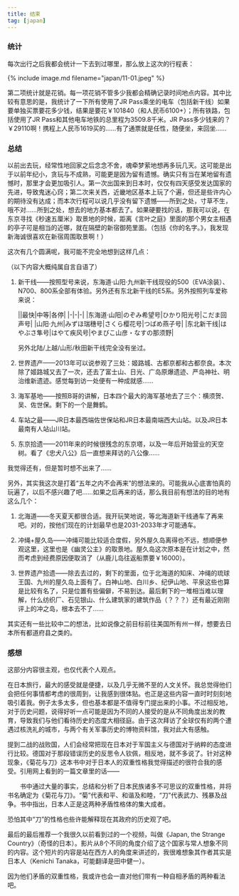 ```yaml
---
title: 结束
tag: [japan]
---
```


### 统计

每次出行之后我都会统计一下去到过哪里，那么放上这次的行程表：

{% include image.md filename="japan/11-01.jpeg" %}

第二项统计就是花销。每一项花销不管多少我都会精确记录时间地点内容。其中比较有意思的是，我统计了一下所有使用了JR Pass乘坐的电车（包括新干线）如果要单独买票要花多少钱，结果是要花￥101840（和人民币6100+）；所有铁路，包括使用了JR Pass和其他电车地铁的总里程为3509.8千米。JR Pass多少钱来的？￥29110啊！携程上人民币1619买的……有了通票就是任性，随便坐，来回坐……

### 总结

以前出去玩，经常性地回家之后念念不舍，魂牵梦萦地想再多玩几天。这可能是出于以前年纪小，贪玩与不成熟，可能更是因为留有遗憾。确实只有当在某地留有遗憾时，那里才会更加吸引人。第一次出国来到日本时，仅仅有四天感受发达国家的先进，导致鬼迷心窍；第二次来关西，近畿地区基本上玩了个遍，但还是些许内心的期待没有达成；而本次行程可以说几乎没有留下遗憾——所到之处，寸草不生，哦不对……所到之处，想去的地方基本都去了。如果硬要找的话，那我可以说，在东京寻找《秒速五厘米》取景地的时候，距离《言叶之庭》里面的那个男女主相遇的亭子可是相当的近哪，就在隔壁的新宿御苑里面。（包括《你的名字。》，我发现新海诚很喜欢在新宿周围取景啊！）

这次有几个圆满呢，我可能不完全地想到这样几点：

（以下内容大概纯属自言自语了）

1. 新干线——按照型号来说，东海道·山阳·九州新干线现役的500（EVA涂装）、N700、800系全部有体验。另外还有东北新干线的E5系。另外按照列车爱称来说：

   ||最快|中等|各停|
   |-|-|-|
   |东海道·山阳|のぞみ希望号|ひかり阳光号|こだま回声号|
   |山阳·九州|みずほ瑞穗号|さくら樱花号|つばめ燕子号|
   |东北新干线|はやぶさ隼号|はやて疾风号|やまびこ山彦・なすの那须野|

   另外北陆/上越/山形/秋田新干线完全没有坐过。

2. 世界遗产——2013年可以说参观了三处：姬路城、古都京都和古都奈良。本次除了姬路城又去了一次，还去了富士山、日光、广岛原爆遗迹、严岛神社、明治维新遗迹。感觉每到访一处便有一种成就感……

3. 海军基地——按照B哥的讲解，日本四个最大的海军基地去了三个：横须贺、吴、佐世保。剩下的一个是舞鹤。

4. 车站之最——JR日本最西端佐世保站和JR日本最南端西大山站。以及JR日本最南有人站山川站。

5. 东京拾遗——2011年来的时候很残念的东京塔，以及一年后开始营业的天空树。看了《忠犬八公》后一直想来拜访的八公像……

我觉得还有，但是暂时想不出来了……

另外，其实我这次是打着“五年之内不会再来”的想法来的。可能我从心底害怕真的玩遍了，以后不感兴趣了吧……如果之后再来的话，那么我目前有想法的目的地有这么几个：

1. 北海道——冬天夏天都很合适。我开玩笑地说，等北海道新干线通车了再来吧。对的，按他们现在的计划最早也是2031-2033年才可能通车。

2. 冲绳+屋久岛——冲绳可能比较适合度假，另外屋久岛离得也不远，想顺便参观这里，这里也是《幽灵公主》的取景地。屋久岛这次原本是在计划之中，然而考虑到经费原因便取消了（从鹿儿岛往返船票要￥16000）。

3. 世界遗产拾遗——除去去过的，剩下的里面，位于北海道的知床、冲绳的琉球王国、九州的屋久岛上面有了。白神山地、白川乡、纪伊山地、平泉这些也算是比较有名了，只是位置有些偏僻，不易到达。最后剩下的一堆相当难以理解，什么纺织厂、石见银山、什么建筑家的建筑作品（？？？）还有最近刚刚评上的冲之岛，根本去不了……

其实还有一些比较中二的想法，比如说像之前目标前往美国所有州一样，想要去日本所有都道府县之类的。

### 感想

这部分内容很主观，也仅代表个人观点。

在日本旅行，最大的感受就是便捷，以及几乎无微不至的人文关怀。我总觉得他们会把任何事情都考虑的很周到，让我感到很体贴。也正是这些内容一直时时刻刻地吸引着我。例子太多太多，但也基本都是不值得专门提出来的小事。不过相反地，对于历史问题，说得好听一点可能是因为不同的人接受的是从不同角度出发的教育，导致我们与他们看待历史的态度大相径庭。由于这次拜访了全球仅有的两个遭遇过核洗礼的城市，与两个有关军事历史的博物资料馆，我对此大有感触。

提到二战的战败国，人们会经常把现在日本对于军国主义与德国对于纳粹的态度进行比较。德国对于那段错误历史的反思令人钦佩，相反地，就不多说了。针对这种现象，《菊花与刀》这本书中对于日本人的双重性格我觉得描述的很符合我的感受。引用网上看到的一篇文章里的话——

　　书中通过大量的事实，总结和分析了日本民族诸多不可思议的双重性格，并将书名确定为《菊花与刀》。“菊”代表和平、和谐及和睦，“刀”代表武力、残暴及战争。书中指出，日本人正是这两种矛盾性格体的集大成者。

恐怕其中“刀”的性格也些许能解释现在其政府的历史观了吧。

最后的最后推荐一个我很久以前看到过的一个视频，叫做《Japan, the Strange Country》（奇怪的日本）。影片从8个不同的角度介绍了这个国家与常人想象不同的内容。这个短片的内容是站在西方人的角度来讲述的，我很难想象其作者其实是日本人（Kenichi Tanaka，可能翻译是田中健一）。

因为他们矛盾的双重性格，我或许也会一直对他们带有一种自相矛盾的两种看法吧。
